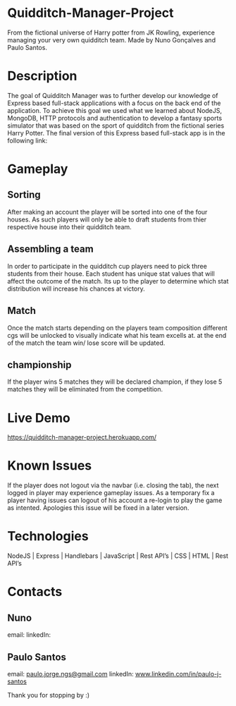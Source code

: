 # Quidditch-Manager-Project



From the fictional universe of Harry potter from JK Rowling, experience managing your very own quidditch team. Made by Nuno Gonçalves and Paulo Santos.


# Description
The goal of Quidditch Manager was to further develop our knowledge of Express based 
full-stack applications with a focus on the back end of the application. To achieve this goal we 
used what we learned about NodeJS, MongoDB, HTTP protocols and authentication
to develop a fantasy sports simulator that was based on the sport of quidditch from the
fictional series Harry Potter. The final version of this Express based full-stack app 
is in the following link:

# Gameplay

## Sorting 
After making an account the player will be sorted into one of the four houses. As such players will only be able to draft students from thier respective house into their quidditch team.

## Assembling a team
In order to participate in the quidditch cup players need to pick three students from their house. Each student has unique stat values that will affect the outcome of the match. Its up to the player to determine which stat distribution will increase his chances at victory.

## Match 
Once the match starts depending on the players team composition different cgs will be unlocked to visually indicate what his team excells at. at the end of the match the team win/ lose score will be updated.

## championship
If the player wins 5 matches they will be declared champion, if they lose 5 matches they will be eliminated from the competition.


# Live Demo
https://quidditch-manager-project.herokuapp.com/

# Known Issues
If the player does not logout via the navbar (i.e. closing the tab), the next logged in player may experience gameplay issues. As a temporary fix a player having issues can logout of his account a re-login to play the game as intented. 
Apologies this issue will be fixed in a later version.

# Technologies
NodeJS | Express | Handlebars | JavaScript | Rest API’s | CSS | HTML | Rest API’s  

# Contacts
## Nuno 
email:
linkedIn:

## Paulo Santos
email: paulo.jorge.ngs@gmail.com
linkedIn: www.linkedin.com/in/paulo-j-santos


Thank you for stopping by :)
